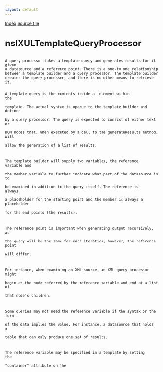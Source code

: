 ```yaml
---
layout: default
---
```

<div id='links'><a href="../index.html">Index</a>
<a href="http://dxr.mozilla.org/mozilla-central/source/dom/xul/templates/nsIXULTemplateQueryProcessor.idl">Source file</a>
</div>

# nsIXULTemplateQueryProcessor #
<code>  
A query processor takes a template query and generates results for it given  
a datasource and a reference point. There is a one-to-one relationship  
between a template builder and a query processor. The template builder  
creates the query processor, and there is no other means to retrieve it.  
  
A template query is the contents inside a <query> element within the  
template. The actual syntax is opaque to the template builder and defined  
by a query processor. The query is expected to consist of either text or  
DOM nodes that, when executed by a call to the generateResults method, will  
allow the generation of a list of results.  
  
The template builder will supply two variables, the reference variable and  
the member variable to further indicate what part of the datasource is to  
be examined in addition to the query itself. The reference is always  
a placeholder for the starting point and the member is always a placeholder  
for the end points (the results).  
  
The reference point is important when generating output recursively, as  
the query will be the same for each iteration, however, the reference point  
will differ.  
  
For instance, when examining an XML source, an XML query processor might  
begin at the node referred by the reference variable and end at a list of  
that node's children.  
  
Some queries may not need the reference variable if the syntax or the form  
of the data implies the value. For instance, a datasource that holds a  
table that can only produce one set of results.  
  
The reference variable may be specified in a template by setting the  
"container" attribute on the <template> element to the variable to use. The  
member variable may be specified in a similar way using the "member"  
attribute, or it may be specified in the first <action> body in the  
template as the value of a uri attribute on an element. A breadth-first  
search of the first action is performed to find this element.  
  
If unspecified, the default value of the reference variable is ?uri.  
  
For example, a query might have the following syntax:  
  
(?id, ?name, ?url) from Bookmarks where parentfolder = ?start  
  
This query might generate a result for each bookmark within a given folder.  
The variable ?start would be the reference variable, while the variable ?id  
would be the member variable, since it is the unique value that identifies  
a result. Each result will have the four variables referred to defined for  
it and the values may be retrieved using the result's getBindingFor and  
getBindingObjectFor methods.  
  
The template builder must call initializeForBuilding before the other  
methods, except for translateRef. The builder will then call compileQuery  
for each query in the template to compile the queries. When results need  
to be generated, the builder will call generateResults. The  
initializeForBuilding, compileQuery and addBinding methods may not be  
called after generateResults has been called until the builder indicates  
that the generated output is being removed by calling the done method.  
  
Currently, the datasource supplied to the methods will always be an  
nsIRDFDataSource or a DOM node, and will always be the same one in between  
calls to initializeForBuilding and done.  
  
</code>
## Methods ##

### getDatasource(aDataSources, aRootNode, aIsTrusted, aBuilder, aShouldDelayBuilding) ###
<code>  
Retrieve the datasource to use for the query processor. The list of  
datasources in a template is specified using the datasources attribute as  
a space separated list of URIs. This list is processed by the builder and  
supplied to the query processor in the aDataSources array as a list of  
nsIURI objects or nsIDOMNode objects. This method may return an object  
corresponding to these URIs and the builder will supply this object to  
other query processor methods. For example, for an XML source, the  
datasource might be an nsIDOMNode.  
  
All of these URIs are checked by the builder so it is safe to use them,  
however note that a URI that redirects may still needs to be checked to  
ensure that the document containing aRootNode may access it. This is the  
responsibility of the query processor if it needs to load the content of  
the URI.  
  
If the query processor needs to load the datasource asynchronously, it  
may set the aShouldDelayBuilding returned parameter to true to delay  
building the template content, and call the builder's Rebuild method when  
the data is available.  
  
@param aDataSources  the list of nsIURI objects and/or nsIDOMNode objects  
@param aRootNode     the root node the builder is attached to  
@param aIsTrusted    true if the template is in a trusted document  
@param aBuilder      the template builder  
@param aShouldDelayBuilding [out] whether the builder should wait to  
                                  build the content or not  
@returns a datasource object  
  
</code>
#### Parameters ####

<table>

<tr>
<td>aDataSources</td>
<td>the list of nsIURI objects and/or nsIDOMNode objects  
</td>
</tr>

<tr>
<td>aRootNode</td>
<td>the root node the builder is attached to  
</td>
</tr>

<tr>
<td>aIsTrusted</td>
<td>true if the template is in a trusted document  
</td>
</tr>

<tr>
<td>aBuilder</td>
<td>the template builder  
</td>
</tr>

<tr>
<td>aShouldDelayBuilding</td>
<td>[out] whether the builder should wait to  
                                  build the content or not  
</td>
</tr>

</table>

#### Returns ####

<table>

<tr>
<td>a datasource object  
</td>
</tr>

</table>

### initializeForBuilding(aDatasource, aBuilder, aRootNode) ###
<code>  
Initialize for query generation. This will be called before the rules are  
processed and whenever the template is rebuilt. This method must be  
called once before any of the other query processor methods except for  
translateRef.  
  
@param aDatasource datasource for the data  
@param aBuilder the template builder  
@param aRootNode the root node the builder is attached to  
  
@throws NS_ERROR_INVALID_ARG if the datasource is not supported or  
        NS_ERROR_UNEXPECTED if generateResults has already been called.  
  
</code>
#### Parameters ####

<table>

<tr>
<td>aDatasource</td>
<td>datasource for the data  
</td>
</tr>

<tr>
<td>aBuilder</td>
<td>the template builder  
</td>
</tr>

<tr>
<td>aRootNode</td>
<td>the root node the builder is attached to  
</td>
</tr>

</table>

### done() ###
<code>  
Called when the template builder is being destroyed so that the query  
processor can clean up any state. The query processor should remove as  
much state as possible, such as results or references to the builder.  
This method will also be called when the template is going to be rebuilt.  
  
</code>
### compileQuery(aBuilder, aQuery, aRefVariable, aMemberVariable) ###
<code>  
Compile a query from a node. The result of this function will later be  
passed to generateResults for result generation. If null is returned,  
the query will be ignored.  
  
The template builder will call this method once for each query within  
the template, before any results can be generated using generateResults,  
but after initializeForBuilding has been called. This method should not  
be called again for the same query unless the template is rebuilt.  
  
The reference variable may be used by the query processor as a  
placeholder for the reference point, or starting point in the query.  
  
The member variable is determined from the member attribute on the  
template, or from the uri in the first action's rule if that attribute is  
not present. A rule processor may use the member variable as a hint to  
indicate what variable is expected to contain the results.  
  
@param aBuilder the template builder  
@param aQuery <query> node to compile  
@param aRefVariable the reference variable  
@param aMemberVariable the member variable  
  
@returns a compiled query object  
  
</code>
#### Parameters ####

<table>

<tr>
<td>aBuilder</td>
<td>the template builder  
</td>
</tr>

<tr>
<td>aQuery</td>
<td><query> node to compile  
</td>
</tr>

<tr>
<td>aRefVariable</td>
<td>the reference variable  
</td>
</tr>

<tr>
<td>aMemberVariable</td>
<td>the member variable  
</td>
</tr>

</table>

#### Returns ####

<table>

<tr>
<td>a compiled query object  
</td>
</tr>

</table>

### generateResults(aDatasource, aRef, aQuery) ###
<code>  
Generate the results of a query and return them in an enumerator. The  
enumerator must contain nsIXULTemplateResult objects. If there are no  
results, an empty enumerator must be returned.  
  
The datasource will be the same as the one passed to the earlier  
initializeForBuilding method. The context reference (aRef) is a reference  
point used when calculating results.  
  
The value of aQuery must be the result of a previous call to compileQuery  
from this query processor. This method may be called multiple times,  
typically with different values for aRef.  
  
@param aDatasource datasource for the data  
@param aRef context reference value used as a starting point  
@param aQuery the compiled query returned from query compilation  
  
@returns an enumerator of nsIXULTemplateResult objects as the results  
  
@throws NS_ERROR_INVALID_ARG if aQuery is invalid  
  
</code>
#### Parameters ####

<table>

<tr>
<td>aDatasource</td>
<td>datasource for the data  
</td>
</tr>

<tr>
<td>aRef</td>
<td>context reference value used as a starting point  
</td>
</tr>

<tr>
<td>aQuery</td>
<td>the compiled query returned from query compilation  
</td>
</tr>

</table>

#### Returns ####

<table>

<tr>
<td>an enumerator of nsIXULTemplateResult objects as the results  
</td>
</tr>

</table>

### addBinding(aRuleNode, aVar, aRef, aExpr) ###
<code>  
Add a variable binding for a particular rule. A binding allows an  
additional variable to be set for a result, outside of those defined  
within the query. These bindings are always optional, in that they will  
never affect the results generated.  
  
This function will never be called after generateResults. Any bindings  
that were added should be applied to each result when the result's  
ruleMatched method is called, since the bindings are different for each  
rule.  
  
The reference aRef may be used to determine the reference when  
calculating the value for the binding, for example when a value should  
depend on the value of another variable.  
  
The syntax of the expression aExpr is defined by the query processor. If  
the syntax is invalid, the binding should be ignored. Only fatal errors  
should be thrown, or NS_ERROR_UNEXPECTED if generateResults has already  
been called.  
  
As an example, if the reference aRef is the variable '?count' which  
holds the value 5, and the expression aExpr is the string '+2', the value  
of the variable aVar would be 7, assuming the query processor considers  
the syntax '+2' to mean add two to the reference.  
  
@param aRuleNode rule to add the binding to  
@param aVar variable that will be bound  
@param aRef variable that holds reference value  
@param aExpr expression used to compute the value to assign  
  
</code>
#### Parameters ####

<table>

<tr>
<td>aRuleNode</td>
<td>rule to add the binding to  
</td>
</tr>

<tr>
<td>aVar</td>
<td>variable that will be bound  
</td>
</tr>

<tr>
<td>aRef</td>
<td>variable that holds reference value  
</td>
</tr>

<tr>
<td>aExpr</td>
<td>expression used to compute the value to assign  
</td>
</tr>

</table>

### translateRef(aDatasource, aRefString) ###
<code>  
Translate a ref attribute string into a result. This is used as the  
reference point by the template builder when generating the first level  
of content. For recursive generation, the result from the parent  
generation phase will be used directly as the reference so a translation  
is not needed. This allows all levels to be generated using objects that  
all implement the nsIXULTemplateResult interface.  
  
This method may be called before initializeForBuilding, so the  
implementation may use the supplied datasource if it is needed to  
translate the reference.  
  
@param aDatasource datasource for the data  
@param aRefString the ref attribute string  
  
@return the translated ref  
  
</code>
#### Parameters ####

<table>

<tr>
<td>aDatasource</td>
<td>datasource for the data  
</td>
</tr>

<tr>
<td>aRefString</td>
<td>the ref attribute string  
</td>
</tr>

</table>

#### Returns ####

<table>

<tr>
<td>the translated ref  
</td>
</tr>

</table>

### compareResults(aLeft, aRight, aVar, aSortHints) ###
<code>  
Compare two results to determine their order, used when sorting results.  
This method should return -1 when the left result is less than the right,  
0 if both are equivalent, and 1 if the left is greater than the right.  
The comparison should only consider the values for the specified  
variable.  
  
If the comparison variable is null, the results may be  
sorted in a natural order, for instance, based on the order the data in  
stored in the datasource.  
  
The sort hints are the flags in nsIXULSortService.  
  
This method must only be called with results that were created by this  
query processor.  
  
@param aLeft the left result to compare  
@param aRight the right result to compare  
@param aVar variable to compare  
  
@param returns -1 if less, 0 if equal, or 1 if greater  
  
</code>
#### Parameters ####

<table>

<tr>
<td>aLeft</td>
<td>the left result to compare  
</td>
</tr>

<tr>
<td>aRight</td>
<td>the right result to compare  
</td>
</tr>

<tr>
<td>aVar</td>
<td>variable to compare  
</td>
</tr>

<tr>
<td>returns</td>
<td>-1 if less, 0 if equal, or 1 if greater  
</td>
</tr>

</table>
